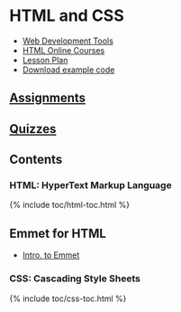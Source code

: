 # HTML and CSS


- [Web Development Tools](../tools/web-dev-tools.md)
- [HTML Online Courses](html-courses.md)
- [Lesson Plan](html-lesson-plan.md)
- [Download example code](https://github.com/yasirbhutta/html-css3-examples)

## [Assignments](assignments/index.md)
## [Quizzes](quizzes/index.md)

## Contents

### HTML: HyperText Markup Language

{% include toc/html-toc.html %}

## Emmet for HTML

- [Intro. to Emmet](https://docs.google.com/presentation/d/1eFoopFlJL_8EqV2W1-F2gFvGdMTFNkfJUBCdmDPCfkI/export?format=pdf)

### CSS: Cascading Style Sheets

{% include toc/css-toc.html %}

 

